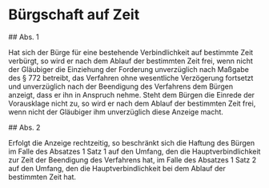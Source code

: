 # Bürgschaft auf Zeit



\#\# Abs. 1

 Hat sich der Bürge für eine bestehende Verbindlichkeit auf bestimmte Zeit verbürgt, so wird er nach dem Ablauf der bestimmten Zeit frei, wenn nicht der Gläubiger die Einziehung der Forderung unverzüglich nach Maßgabe des § 772 betreibt, das Verfahren ohne wesentliche Verzögerung fortsetzt und unverzüglich nach der Beendigung des Verfahrens dem Bürgen anzeigt, dass er ihn in Anspruch nehme. Steht dem Bürgen die Einrede der Vorausklage nicht zu, so wird er nach dem Ablauf der bestimmten Zeit frei, wenn nicht der Gläubiger ihm unverzüglich diese Anzeige macht.

\#\# Abs. 2

 Erfolgt die Anzeige rechtzeitig, so beschränkt sich die Haftung des Bürgen im Falle des Absatzes 1 Satz 1 auf den Umfang, den die Hauptverbindlichkeit zur Zeit der Beendigung des Verfahrens hat, im Falle des Absatzes 1 Satz 2 auf den Umfang, den die Hauptverbindlichkeit bei dem Ablauf der bestimmten Zeit hat. 

